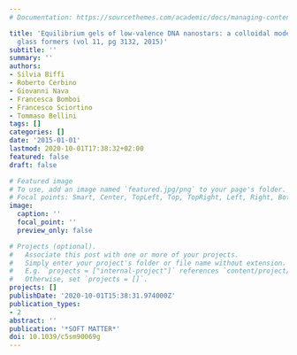```yaml
---
# Documentation: https://sourcethemes.com/academic/docs/managing-content/

title: 'Equilibrium gels of low-valence DNA nanostars: a colloidal model for strong
  glass formers (vol 11, pg 3132, 2015)'
subtitle: ''
summary: ''
authors:
- Silvia Biffi
- Roberto Cerbino
- Giovanni Nava
- Francesca Bomboi
- Francesco Sciortino
- Tommaso Bellini
tags: []
categories: []
date: '2015-01-01'
lastmod: 2020-10-01T17:38:32+02:00
featured: false
draft: false

# Featured image
# To use, add an image named `featured.jpg/png` to your page's folder.
# Focal points: Smart, Center, TopLeft, Top, TopRight, Left, Right, BottomLeft, Bottom, BottomRight.
image:
  caption: ''
  focal_point: ''
  preview_only: false

# Projects (optional).
#   Associate this post with one or more of your projects.
#   Simply enter your project's folder or file name without extension.
#   E.g. `projects = ["internal-project"]` references `content/project/deep-learning/index.md`.
#   Otherwise, set `projects = []`.
projects: []
publishDate: '2020-10-01T15:38:31.974000Z'
publication_types:
- 2
abstract: ''
publication: '*SOFT MATTER*'
doi: 10.1039/c5sm90069g
---
```

